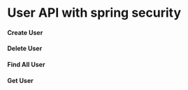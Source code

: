 # User API with spring security

#### Create User
#### Delete User
#### Find All User
#### Get User
